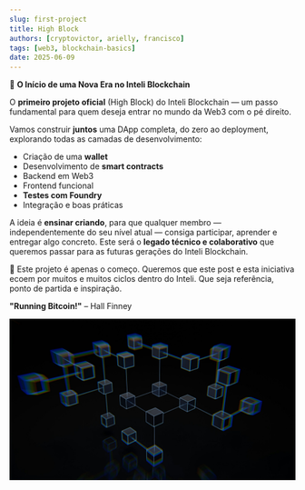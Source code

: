 ```yaml
---
slug: first-project
title: High Block
authors: [cryptovictor, arielly, francisco]
tags: [web3, blockchain-basics]
date: 2025-06-09
---
```


🚀 **O Início de uma Nova Era no Inteli Blockchain**

O **primeiro projeto oficial** (High Block) do Inteli Blockchain — um passo fundamental para quem deseja entrar no mundo da Web3 com o pé direito.

Vamos construir **juntos** uma DApp completa, do zero ao deployment, explorando todas as camadas de desenvolvimento:

- Criação de uma **wallet**
- Desenvolvimento de **smart contracts**
- Backend em Web3
- Frontend funcional
- **Testes com Foundry**
- Integração e boas práticas

A ideia é **ensinar criando**, para que qualquer membro — independentemente do seu nível atual — consiga participar, aprender e entregar algo concreto. Este será o **legado técnico e colaborativo** que queremos passar para as futuras gerações do Inteli Blockchain.

🧱 Este projeto é apenas o começo. Queremos que este post e esta iniciativa ecoem por muitos e muitos ciclos dentro do Inteli. Que seja referência, ponto de partida e inspiração.

**"Running Bitcoin!"** – Hall Finney

![Blockchain](./blockchain.jpeg)


